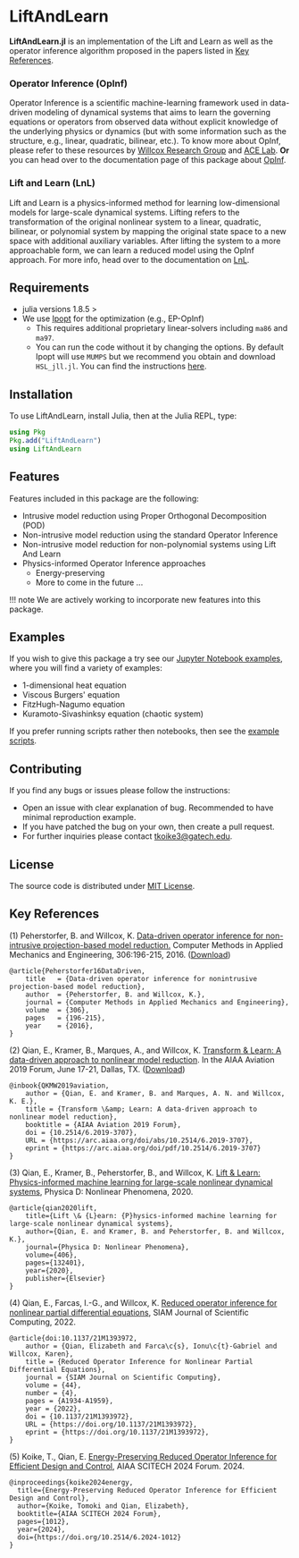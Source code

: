 # LiftAndLearn

**LiftAndLearn.jl** is an implementation of the Lift and Learn as well as the operator inference algorithm proposed in the papers listed in [Key References](@ref).

### Operator Inference (OpInf)
Operator Inference is a scientific machine-learning framework used in data-driven modeling of dynamical systems that aims to learn the governing equations or operators from observed data without explicit knowledge of the underlying physics or dynamics (but with some information such as the structure, e.g., linear, quadratic, bilinear, etc.). To know more about OpInf, please refer to these resources by [Willcox Research Group](https://kiwi.oden.utexas.edu/research/operator-inference) and [ACE Lab](https://github.com/elizqian/operator-inference/tree/master). __Or__ you can head over to the documentation page of this package about [OpInf](manual/nonintrusive/LS.md).

### Lift and Learn (LnL)
Lift and Learn is a physics-informed method for learning low-dimensional models for large-scale dynamical systems. Lifting refers to the transformation of the original nonlinear system to a linear, quadratic, bilinear, or polynomial system by mapping the original state space to a new space with additional auxiliary variables. After lifting the system to a more approachable form, we can learn a reduced model using the OpInf approach. For more info, head over to the documentation on [LnL](manual/nonintrusive/LnL.md).

## Requirements
- julia versions 1.8.5 >
- We use [Ipopt](https://github.com/jump-dev/Ipopt.jl) for the optimization (e.g., EP-OpInf)
    - This requires additional proprietary linear-solvers including `ma86` and `ma97`. 
    - You can run the code without it by changing the options. By default Ipopt will use `MUMPS` but we recommend you obtain and download `HSL_jll.jl`. You can find the instructions [here](https://licences.stfc.ac.uk/product/libhsl).

## Installation

To use LiftAndLearn, install Julia, then at the Julia REPL, type:

```julia
using Pkg
Pkg.add("LiftAndLearn")
using LiftAndLearn
```

## Features

Features included in this package are the following:

- Intrusive model reduction using Proper Orthogonal Decomposition (POD)
- Non-intrusive model reduction using the standard Operator Inference
- Non-intrusive model reduction for non-polynomial systems using Lift And Learn
- Physics-informed Operator Inference approaches
    - Energy-preserving
    - More to come in the future ...

!!! note
    We are actively working to incorporate new features into this package.

## Examples 
If you wish to give this package a try see our [Jupyter Notebook examples](https://github.com/smallpondtom/LiftAndLearn.jl/tree/main/examples), where you will find a variety of examples:
- 1-dimensional heat equation
- Viscous Burgers' equation
- FitzHugh-Nagumo equation
- Kuramoto-Sivashinksy equation (chaotic system)

If you prefer running scripts rather then notebooks, then see the [example scripts](https://github.com/smallpondtom/LiftAndLearn.jl/tree/main/scripts).

## Contributing

If you find any bugs or issues please follow the instructions:

- Open an issue with clear explanation of bug. Recommended to have minimal reproduction example.
- If you have patched the bug on your own, then create a pull request.
- For further inquiries please contact [tkoike3@gatech.edu](mailto:tkoike3@gatech.edu).

## License

The source code is distributed under [MIT License](https://github.com/smallpondtom/LiftAndLearn.jl/blob/main/LICENSE).

## Key References

(1) Peherstorfer, B. and Willcox, K. 
[Data-driven operator inference for non-intrusive projection-based model reduction.](https://www.sciencedirect.com/science/article/pii/S0045782516301104)
Computer Methods in Applied Mechanics and Engineering, 306:196-215, 2016. ([Download](https://cims.nyu.edu/~pehersto/preprints/Non-intrusive-model-reduction-Peherstorfer-Willcox.pdf))
```
@article{Peherstorfer16DataDriven,
    title   = {Data-driven operator inference for nonintrusive projection-based model reduction},
    author  = {Peherstorfer, B. and Willcox, K.},
    journal = {Computer Methods in Applied Mechanics and Engineering},
    volume  = {306},
    pages   = {196-215},
    year    = {2016},
}
```

(2) Qian, E., Kramer, B., Marques, A., and Willcox, K. 
[Transform & Learn: A data-driven approach to nonlinear model reduction](https://arc.aiaa.org/doi/10.2514/6.2019-3707).
In the AIAA Aviation 2019 Forum, June 17-21, Dallas, TX. ([Download](https://www.dropbox.com/s/5znea6z1vntby3d/QKMW_aviation19.pdf?dl=0))
```
@inbook{QKMW2019aviation,
    author = {Qian, E. and Kramer, B. and Marques, A. N. and Willcox, K. E.},
    title = {Transform \&amp; Learn: A data-driven approach to nonlinear model reduction},
    booktitle = {AIAA Aviation 2019 Forum},
    doi = {10.2514/6.2019-3707},
    URL = {https://arc.aiaa.org/doi/abs/10.2514/6.2019-3707},
    eprint = {https://arc.aiaa.org/doi/pdf/10.2514/6.2019-3707}
}
```

(3) Qian, E., Kramer, B., Peherstorfer, B., and Willcox, K. [Lift & Learn: Physics-informed machine learning for large-scale nonlinear dynamical systems](https://www.sciencedirect.com/science/article/pii/S0167278919307651), Physica D: Nonlinear Phenomena, 2020.
```
@article{qian2020lift,
    title={Lift \& {L}earn: {P}hysics-informed machine learning for large-scale nonlinear dynamical systems},
    author={Qian, E. and Kramer, B. and Peherstorfer, B. and Willcox, K.},
    journal={Physica D: Nonlinear Phenomena},
    volume={406},
    pages={132401},
    year={2020},
    publisher={Elsevier}
}
```

(4) Qian, E., Farcas, I.-G., and Willcox, K. [Reduced operator inference for nonlinear partial differential equations](https://epubs.siam.org/doi/10.1137/21M1393972), SIAM Journal of Scientific Computing, 2022.
```
@article{doi:10.1137/21M1393972,
    author = {Qian, Elizabeth and Farca\c{s}, Ionu\c{t}-Gabriel and Willcox, Karen},
    title = {Reduced Operator Inference for Nonlinear Partial Differential Equations},
    journal = {SIAM Journal on Scientific Computing},
    volume = {44},
    number = {4},
    pages = {A1934-A1959},
    year = {2022},
    doi = {10.1137/21M1393972},
    URL = {https://doi.org/10.1137/21M1393972},
    eprint = {https://doi.org/10.1137/21M1393972},
}
```

(5) Koike, T., Qian, E. [Energy-Preserving Reduced Operator Inference for Efficient Design and Control](https://arc.aiaa.org/doi/10.2514/6.2024-1012), AIAA SCITECH 2024 Forum. 2024.
```
@inproceedings{koike2024energy,
  title={Energy-Preserving Reduced Operator Inference for Efficient Design and Control},
  author={Koike, Tomoki and Qian, Elizabeth},
  booktitle={AIAA SCITECH 2024 Forum},
  pages={1012},
  year={2024},
  doi={https://doi.org/10.2514/6.2024-1012}
}
```